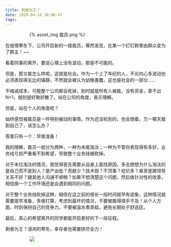 ```yaml
---
title: 剩者为王？
date: 2020-04-16 18:06:47
tags:
---
```

<div style="width:70%;margin:auto">
{% asset_img 裁员.png %}
</div>

在疫情寒冬下，公司开启新的一拨裁员，蓦然发现，在某一个钉钉群里由群众变为了群主！~~

看着同事的离开，要说心理上没有波动，那是不可能的。

但是，那又能怎么样呢，这就是社会。作为一个上了年纪的人，不论内心多波动也必须表现得无比的镇静，不然就会被认为幼稚愚蠢，这也是社会的一部分......

不缩减成本，可能整个公司都会死掉，到时就是所有人被裁，没有资金，拿不出N+1，就别提好聚好散了。站在公司的角度，表示理解。

但是，站在个人的角度呢？

始终感觉被裁员是一件特别被动的事情，作为还没轮到的，也会想着，万一哪天裁到自己了，该怎么办？

答案只有一个：早做准备！

我的理解，裁员一般分为两种，一种为末尾淘汰；一种为不管你表现得有多好，业务线亏损严重看不到希望，导致整个业务线被砍掉。

对于末位淘汰的情况，我觉得首先需要从自身上面找原因，多去想想为什么淘汰的是自己而不是别人？是产出低？贡献少？技术弱？不顶事？挖坑多？甚至是跟领导关系不好？跟其他人沟通不顺畅？如果不想清楚这个问题，然后做针对性的改善，相信换一个工作环境还是会遇到相同的问题。

对于整个业务线砍掉这种，相信在这之前的很长一段时间就早有迹象，这种情况就需要提早准备，多做打算，考虑到最坏的情况，不要被裁得措手不及！从个人方面，时刻保持自己的竞争力，不要被温水煮青蛙，避免长期处于舒适区。

最后，真心的希望离开的同学都能开启更好的下一段征程。

剩者为王？凛冽的寒冬，幸存者也需要拼尽全力！

<div style="width:70%;margin:auto">
<img src='http://muchstudy.com/2020/04/04/%E8%81%8A%E8%81%8A%E4%B8%80%E7%BA%BF%E5%BC%80%E5%8F%91%E7%9A%84%E5%9F%BA%E6%9C%AC%E7%B4%A0%E5%85%BB/%E5%85%AC%E4%BC%97%E5%8F%B7%E4%BA%8C%E7%BB%B4%E7%A0%81.gif'>
</div>
